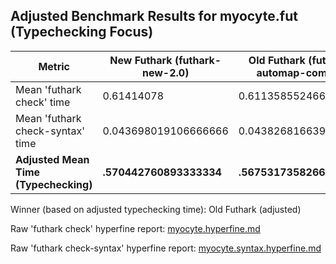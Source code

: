 ## Adjusted Benchmark Results for myocyte.fut (Typechecking Focus)

| Metric                             | New Futhark (futhark-new-2.0) | Old Futhark (futhark-automap-commit) | Unit |
|------------------------------------|---------------------------------|---------------------------------|------|
| Mean 'futhark check' time          | 0.61414078           | 0.6113585524666667           | s    |
| Mean 'futhark check-syntax' time   | 0.043698019106666666        | 0.043826816639999995        | s    |
| **Adjusted Mean Time (Typechecking)** | **.570442760893333334**    | **.567531735826666705**    | s    |

Winner (based on adjusted typechecking time): Old Futhark (adjusted)

Raw 'futhark check' hyperfine report: [myocyte.hyperfine.md](./myocyte.check.hyperfine.md)

Raw 'futhark check-syntax' hyperfine report: [myocyte.syntax.hyperfine.md](./myocyte.syntax.hyperfine.md)
